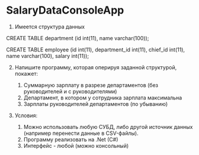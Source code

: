 # SalaryDataConsoleApp

1. Имеется структура данных

CREATE TABLE department
    (id int(11), name varchar(100));


CREATE TABLE employee
    (id int(11), department_id int(11), chief_id int(11), name varchar(100), salary int(11));

2. Напишите программу, которая оперируя заданной структурой, покажет:
	1. Суммарную зарплату в разрезе департаментов (без руководителей и с руководителями)
	2. Департамент, в котором у сотрудника зарплата максимальна
	3. Зарплаты руководителей департаментов (по убыванию)
	
3. Условия:
	1. Можно использовать любую СУБД, либо другой источник данных (например перенести данные в CSV-файлы).
	2. Программу реализовать на .Net (C#)
	3. Интерфейс - любой (можно консольный)
